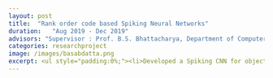 ```yaml
---
layout: post
title:  "Rank order code based Spiking Neural Networks"
duration:   "Aug 2019 - Dec 2019"
advisors: "Supervisor : Prof. B.S. Bhattacharya, Department of Computer Science"
categories: researchproject
image: /images/basabdatta.png
excerpt: <ul style="padding:0%;"><li>Developed a Spiking CNN for object recognition inspired by the neural mechanisms of primate visual systems, using gaussian filters modelling the receptive fields of a foveal pit. </li><li>This led to an optimized inference using only 10% of the original filtered coefficients, proving the potential for sparse and low-power computation.</li><li>Presented the paper based on this work at IJCNN'20.</li></ul>
---
```

